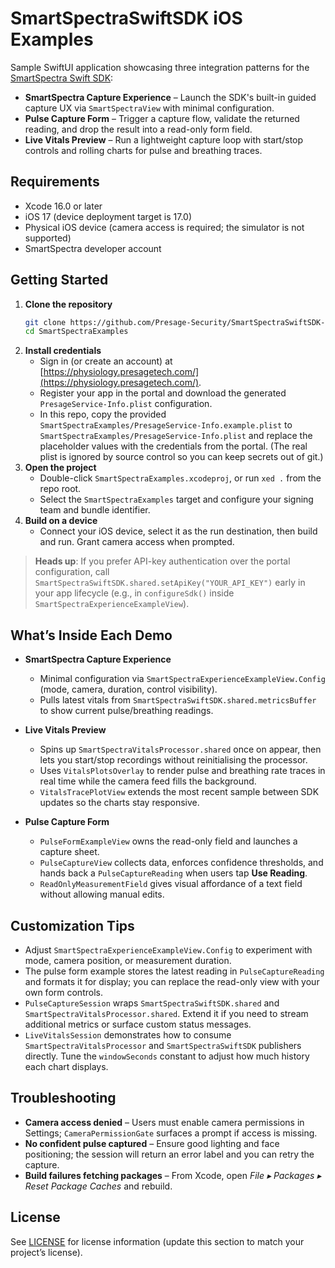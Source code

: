 # SmartSpectraSwiftSDK iOS Examples

Sample SwiftUI application showcasing three integration patterns for the [SmartSpectra Swift SDK](https://github.com/Presage-Security/SmartSpectra):

- **SmartSpectra Capture Experience** – Launch the SDK's built-in guided capture UX via `SmartSpectraView` with minimal configuration.
- **Pulse Capture Form** – Trigger a capture flow, validate the returned reading, and drop the result into a read-only form field.
- **Live Vitals Preview** – Run a lightweight capture loop with start/stop controls and rolling charts for pulse and breathing traces.

## Requirements

- Xcode 16.0 or later
- iOS 17 (device deployment target is 17.0)
- Physical iOS device (camera access is required; the simulator is not supported)
- SmartSpectra developer account

## Getting Started

1. **Clone the repository**
   ```bash
   git clone https://github.com/Presage-Security/SmartSpectraSwiftSDK-Examples.git
   cd SmartSpectraExamples
   ```
2. **Install credentials**
   - Sign in (or create an account) at [https://physiology.presagetech.com/](https://physiology.presagetech.com/).
   - Register your app in the portal and download the generated `PresageService-Info.plist` configuration.
   - In this repo, copy the provided `SmartSpectraExamples/PresageService-Info.example.plist` to `SmartSpectraExamples/PresageService-Info.plist` and replace the placeholder values with the credentials from the portal. (The real plist is ignored by source control so you can keep secrets out of git.)
3. **Open the project**
   - Double-click `SmartSpectraExamples.xcodeproj`, or run `xed .` from the repo root.
   - Select the `SmartSpectraExamples` target and configure your signing team and bundle identifier.
4. **Build on a device**
   - Connect your iOS device, select it as the run destination, then build and run. Grant camera access when prompted.

> **Heads up**: If you prefer API-key authentication over the portal configuration, call `SmartSpectraSwiftSDK.shared.setApiKey("YOUR_API_KEY")` early in your app lifecycle (e.g., in `configureSdk()` inside `SmartSpectraExperienceExampleView`).

## What’s Inside Each Demo

- **SmartSpectra Capture Experience**
  - Minimal configuration via `SmartSpectraExperienceExampleView.Config` (mode, camera, duration, control visibility).
  - Pulls latest vitals from `SmartSpectraSwiftSDK.shared.metricsBuffer` to show current pulse/breathing readings.

- **Live Vitals Preview**
  - Spins up `SmartSpectraVitalsProcessor.shared` once on appear, then lets you start/stop recordings without reinitialising the processor.
  - Uses `VitalsPlotsOverlay` to render pulse and breathing rate traces in real time while the camera feed fills the background.
  - `VitalsTracePlotView` extends the most recent sample between SDK updates so the charts stay responsive.

- **Pulse Capture Form**
  - `PulseFormExampleView` owns the read-only field and launches a capture sheet.
  - `PulseCaptureView` collects data, enforces confidence thresholds, and hands back a `PulseCaptureReading` when users tap **Use Reading**.
  - `ReadOnlyMeasurementField` gives visual affordance of a text field without allowing manual edits.

## Customization Tips

- Adjust `SmartSpectraExperienceExampleView.Config` to experiment with mode, camera position, or measurement duration.
- The pulse form example stores the latest reading in `PulseCaptureReading` and formats it for display; you can replace the read-only view with your own form controls.
- `PulseCaptureSession` wraps `SmartSpectraSwiftSDK.shared` and `SmartSpectraVitalsProcessor.shared`. Extend it if you need to stream additional metrics or surface custom status messages.
- `LiveVitalsSession` demonstrates how to consume `SmartSpectraVitalsProcessor` and `SmartSpectraSwiftSDK` publishers directly. Tune the `windowSeconds` constant to adjust how much history each chart displays.

## Troubleshooting

- **Camera access denied** – Users must enable camera permissions in Settings; `CameraPermissionGate` surfaces a prompt if access is missing.
- **No confident pulse captured** – Ensure good lighting and face positioning; the session will return an error label and you can retry the capture.
- **Build failures fetching packages** – From Xcode, open *File ▸ Packages ▸ Reset Package Caches* and rebuild.

## License

See [LICENSE](LICENSE) for license information (update this section to match your project’s license).
